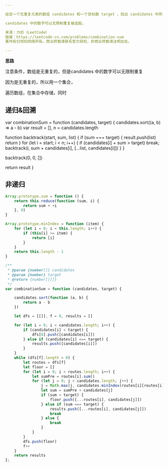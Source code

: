```yaml
---

给定一个无重复元素的数组 candidates 和一个目标数 target ，找出 candidates 中所有可以使数字和为 target 的组合。

candidates 中的数字可以无限制重复被选取。

来源：力扣（LeetCode）
链接：https://leetcode-cn.com/problems/combination-sum
著作权归领扣网络所有。商业转载请联系官方授权，非商业转载请注明出处。

--- 
```


**思路**

注意条件，数组是无重复的，但是candidates 中的数字可以无限制重复

因为是无重复的，所以用一个集合，

遍历数组，在集合中存储，同时


## 递归&回溯

var combinationSum = function (candidates, target) {
  candidates.sort((a, b) => a - b)
  var result = [], n = candidates.length

  function backtrack(start, sum, list) {
    if (sum === target) {
      result.push(list)
      return 
    }
    for (let i = start; i < n; i++) {
      if (candidates[i] + sum > target) break;
      backtrack(i, sum + candidates[i], [...list, candidates[i]])
    }
  }

  backtrack(0, 0, [])

  return result
}

## 非递归


```javascript
Array.prototype.sum = function () {
    return this.reduce(function (sum, i) {
        return sum + +i
    }, 0)
}

Array.prototype.minIndex = function (item) {
    for (let i = 0; i < this.length; i++) {
        if (this[i] >= item) {
            return [i]
        }
    }
    return this.length - 1
}

/**
 * @param {number[]} candidates
 * @param {number} target
 * @return {number[][]}
 */
var combinationSum = function (candidates, target) {

    candidates.sort(function (a, b) {
        return a - b
    })

    let dfs = [[]], f = 0, results = []

    for (let i = 0; i < candidates.length; i++) {
        if (candidates[i] < target) {
            dfs[0].push([candidates[i]])
        } else if (candidates[i] === target) {
            results.push([candidates[i]])
        }
    }
    while (dfs[f].length > 0) {
        let routes = dfs[f]
        let floor = []
        for (let i = 0; i < routes.length; i++) {
            let sumPre = routes[i].sum()
            for (let j = 0; j < candidates.length; j++) {
                j = Math.max(j, candidates.minIndex(routes[i][routes[i].length - 1]))
                let sum = sumPre + candidates[j]
                if (sum < target) {
                    floor.push([...routes[i], candidates[j]])
                } else if (sum === target) {
                    results.push([...routes[i], candidates[j]])
                    break
                } else {
                    break
                }
            }
        }
        dfs.push(floor)
        f++
    }
    return results
};
```
